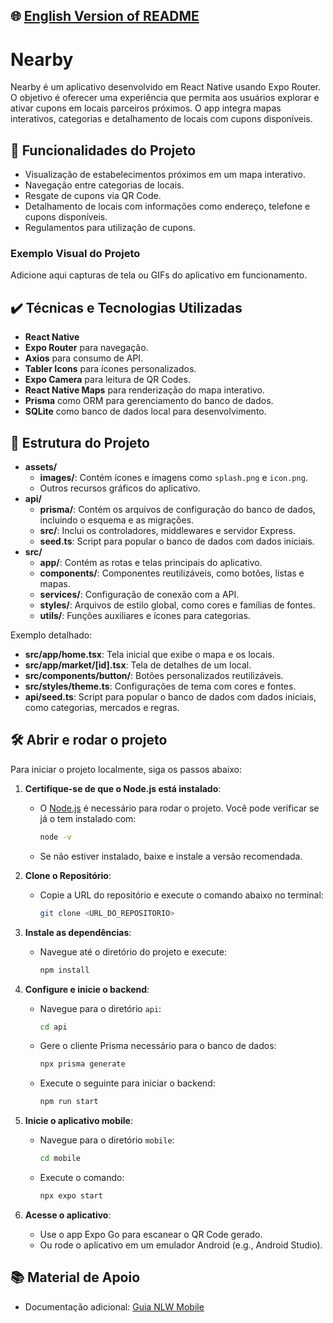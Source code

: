 ## 🌐 [English Version of README](README_EN.md)

# Nearby

Nearby é um aplicativo desenvolvido em React Native usando Expo Router. O objetivo é oferecer uma experiência que permita aos usuários explorar e ativar cupons em locais parceiros próximos. O app integra mapas interativos, categorias e detalhamento de locais com cupons disponíveis.

## 🔨 Funcionalidades do Projeto

- Visualização de estabelecimentos próximos em um mapa interativo.
- Navegação entre categorias de locais.
- Resgate de cupons via QR Code.
- Detalhamento de locais com informações como endereço, telefone e cupons disponíveis.
- Regulamentos para utilização de cupons.

### Exemplo Visual do Projeto

Adicione aqui capturas de tela ou GIFs do aplicativo em funcionamento.

## ✔️ Técnicas e Tecnologias Utilizadas

- **React Native**
- **Expo Router** para navegação.
- **Axios** para consumo de API.
- **Tabler Icons** para ícones personalizados.
- **Expo Camera** para leitura de QR Codes.
- **React Native Maps** para renderização do mapa interativo.
- **Prisma** como ORM para gerenciamento do banco de dados.
- **SQLite** como banco de dados local para desenvolvimento.

## 📁 Estrutura do Projeto

- **assets/**
    - **images/**: Contém ícones e imagens como `splash.png` e `icon.png`.
    - Outros recursos gráficos do aplicativo.
- **api/**
    - **prisma/**: Contém os arquivos de configuração do banco de dados, incluindo o esquema e as migrações.
    - **src/**: Inclui os controladores, middlewares e servidor Express.
    - **seed.ts**: Script para popular o banco de dados com dados iniciais.
- **src/**
    - **app/**: Contém as rotas e telas principais do aplicativo.
    - **components/**: Componentes reutilizáveis, como botões, listas e mapas.
    - **services/**: Configuração de conexão com a API.
    - **styles/**: Arquivos de estilo global, como cores e famílias de fontes.
    - **utils/**: Funções auxiliares e ícones para categorias.

Exemplo detalhado:

- **src/app/home.tsx**: Tela inicial que exibe o mapa e os locais.
- **src/app/market/[id].tsx**: Tela de detalhes de um local.
- **src/components/button/**: Botões personalizados reutilizáveis.
- **src/styles/theme.ts**: Configurações de tema com cores e fontes.
- **api/seed.ts**: Script para popular o banco de dados com dados iniciais, como categorias, mercados e regras.

## 🛠️ Abrir e rodar o projeto

Para iniciar o projeto localmente, siga os passos abaixo:

1. **Certifique-se de que o Node.js está instalado**:
    - O [Node.js](https://nodejs.org/) é necessário para rodar o projeto. Você pode verificar se já o tem instalado com:
      ```bash
      node -v
      ```
    - Se não estiver instalado, baixe e instale a versão recomendada.

2. **Clone o Repositório**:
    - Copie a URL do repositório e execute o comando abaixo no terminal:
      ```bash
      git clone <URL_DO_REPOSITORIO>
      ```

3. **Instale as dependências**:
    - Navegue até o diretório do projeto e execute:
      ```bash
      npm install
      ```

4. **Configure e inicie o backend**:
    - Navegue para o diretório `api`:
      ```bash
      cd api
      ```
    - Gere o cliente Prisma necessário para o banco de dados:
      ```bash
      npx prisma generate
      ```
    - Execute o seguinte para iniciar o backend:
      ```bash
      npm run start
      ```

5. **Inicie o aplicativo mobile**:
    - Navegue para o diretório `mobile`:
      ```bash
      cd mobile
      ```
    - Execute o comando:
      ```bash
      npx expo start
      ```

6. **Acesse o aplicativo**:
    - Use o app Expo Go para escanear o QR Code gerado.
    - Ou rode o aplicativo em um emulador Android (e.g., Android Studio).

## 📚 Material de Apoio

- Documentação adicional: [Guia NLW Mobile](https://docs-rocketseat.notion.site/NLW-Mobile-149395da577080a398d5dde2d90321ad)

